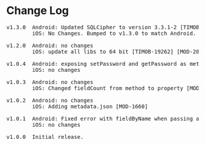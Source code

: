# Change Log
<pre>
v1.3.0  Android: Updated SQLCipher to version 3.3.1-2 [TIMOB-19206]
        iOS: No Changes. Bumped to v1.3.0 to match Android.

v1.2.0  Android: no changes
        iOS: update all libs to 64 bit [TIMOB-19262] [MOD-2076]

v1.0.4  Android: exposing setPassword and getPassword as methods [MOD-1765]
        iOS: no changes

v1.0.3  Android: no changes
        iOS: Changed fieldCount from method to property [MOD-1712]

v1.0.2  Android: no changes
        iOS: Adding metadata.json [MOD-1660]

v1.0.1  Android: Fixed error with fieldByName when passing a return type [MOD-1453]
        iOS: no changes

v1.0.0  Initial release.
